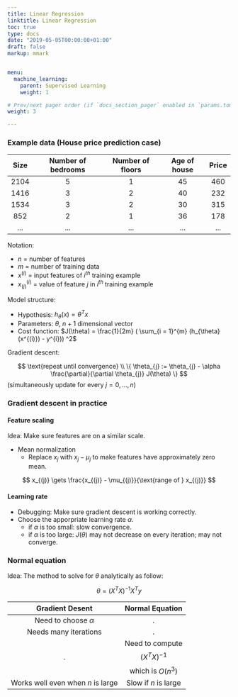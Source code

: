 ```yaml
---
title: Linear Regression
linktitle: Linear Regression
toc: true
type: docs
date: "2019-05-05T00:00:00+01:00"
draft: false
markup: mmark


menu:
  machine_learning:
    parent: Supervised Learning
    weight: 1

# Prev/next pager order (if `docs_section_pager` enabled in `params.toml`)
weight: 3

---
```


### Example data (House price prediction case)

|Size | Number of bedrooms | Number of floors | Age of house|Price|
|:------:|:------:|:------:|:------:|:------:|
|2104|5|1|45|460|
|1416|3|2|40|232|
|1534|3|2|30|315|
|852|2|1|36|178|
|...|...|...|...|...|

Notation:
* $n$ = number of features
* $m$ = number of training data
* $x^{(i)}$ = input features of $i^{th}$ training example
* $x^{(i)}_{(j)}$ = value of feature $j$ in $i^{th}$ training example

Model structure:
* Hypothesis: $h_{\theta}(x) = \theta^{T}x$
* Parameters: $\theta$, $n + 1$ dimensional vector
* Cost function: $J(\theta) = \frac{1}{2m} ( \sum_{i = 1}^{m} (h_{\theta}(x^{(i)}) - y^{i})) ^2$

Gradient descent:

$$
\text{repeat until convergence}
\\
\{
\theta_{j} := \theta_{j} - \alpha \frac{\partial}{\partial \theta_{j}} J(\theta)
\}
$$ (simultaneously update for every $j = 0, ..., n$)

### Gradient descent in practice

#### Feature scaling

Idea: Make sure features are on a similar scale.
* Mean normalization
  - Replace $x_{j}$ with $x_{j} - \mu_{j}$ to make features have approximately zero mean.
  
$$
x_{(j)} \gets \frac{x_{(j)} - \mu_{(j)}}{\text{range of } x_{(j)}}
$$

#### Learning rate 
* Debugging: Make sure gradient descent is working correctly.
* Choose the apporpriate learning rate $\alpha$.
  - if $\alpha$ is too small: slow convergence.
  - if $\alpha$ is too large: $J(\theta)$ may not decrease on every iteration; may not converge.

### Normal equation 

Idea: The method to solve for $\theta$ analytically as follow:

$$
\theta = (X^{T}X)^{-1}X^{T}y
$$

|Gradient Desent|Normal Equation|
|:---:|:---:|
|Need to choose $\alpha$|.|
|Needs many iterations|.|
|.|Need to compute $$(X^{T}X)^{-1}$$ which is $O(n^3)$ |
|Works well even when $n$ is large|Slow if $n$ is large|

